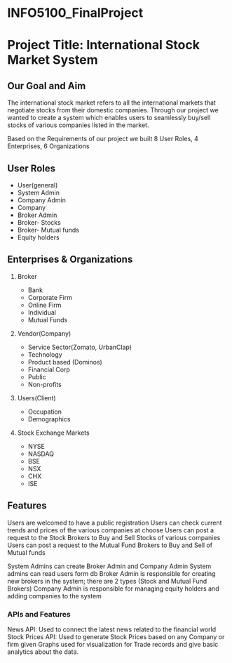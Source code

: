 # INFO5100_FinalProject

# Project Title: International Stock Market System 

## Our Goal and Aim 

The international stock market refers to all the international markets that negotiate stocks from their domestic companies. Through our project we wanted to create a system which enables users to seamlessly buy/sell stocks of various companies listed in the market. 

Based on the Requirements of our project we built 8 User Roles, 4 Enterprises, 6 Organizations

## User Roles

- User(general)
- System Admin
- Company Admin 
- Company
- Broker Admin
- Broker- Stocks
- Broker- Mutual funds
- Equity holders 

## Enterprises & Organizations

1. Broker
    - Bank 
    - Corporate Firm
    - Online Firm
    - Individual
    - Mutual Funds

2. Vendor(Company)
    - Service Sector(Zomato, UrbanClap)
    - Technology
    - Product based (Dominos)
    - Financial Corp
    - Public
    - Non-profits

3. Users(Client)
    - Occupation
    - Demographics

4. Stock Exchange Markets
    - NYSE
    - NASDAQ
    - BSE
    - NSX
    - CHX
    - ISE

## Features

Users are welcomed to have a public registration 
Users can check current trends and prices of the various companies at choose 
Users can post a request to the Stock Brokers to Buy and Sell Stocks of various companies
Users can post a request to the Mutual Fund Brokers to Buy and Sell of Mutual funds

System Admins can create Broker Admin and Company Admin
System admins can read users form db 
Broker Admin is responsible for creating new brokers in the system; there are 2 types (Stock and Mutual Fund Brokers)
Company Admin is responsible for managing equity holders and adding companies to the system

### APIs and Features
News API: Used to connect the latest news related to the financial world
Stock Prices API: Used to generate Stock Prices based on any Company or firm given
Graphs used for visualization for Trade records and give basic analytics about the data.




